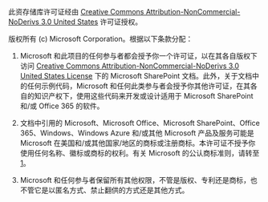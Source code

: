 此资存储库许可证经由 [Creative Commons Attribution-NonCommercial-NoDerivs 3.0 United States](https://creativecommons.org/licenses/by-nc-nd/3.0/us) 许可证授权。

版权所有 (c) Microsoft Corporation。根据以下条款分配：

1. Microsoft 和此项目的任何参与者都会授予你一个许可证，以在其各自版权下访问 [Creative Commons Attribution-NonCommercial-NoDerivs 3.0 United States License](https://creativecommons.org/licenses/by-nc-nd/3.0/us/legalcode) 下的 Microsoft SharePoint 文档。此外，关于文档中的任何示例代码，Microsoft 和任何此类参与者会授予你其他许可证，在其各自的知识产权下，使用这些代码来开发或设计适用于 Microsoft SharePoint 和/或 Office 365 的软件。

2. 文档中引用的 Microsoft、Microsoft Office、Microsoft SharePoint、Office 365、Windows、Windows Azure 和/或其他 Microsoft 产品及服务可能是 Microsoft 在美国和/或其他国家/地区的商标或注册商标。本许可证不授予你使用任何名称、徽标或商标的权利。有关 Microsoft 的公认商标准则，请转至 [1](http://go.microsoft.com/fwlink/?LinkID=254653)。

3. Microsoft 和任何参与者保留所有其他权限，不管是版权、专利还是商标，也不管它是以匿名方式、禁止翻供的方式还是其他方式。
